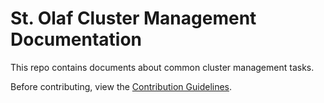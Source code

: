# St. Olaf Cluster Management Documentation

This repo contains documents about common cluster management tasks.

Before contributing, view the [Contribution Guidelines](contributing.md).
